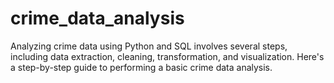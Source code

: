 # crime_data_analysis
Analyzing crime data using Python and SQL involves several steps, including data extraction, cleaning, transformation, and visualization. Here's a step-by-step guide to performing a basic crime data analysis.

